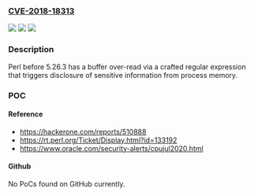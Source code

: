 ### [CVE-2018-18313](https://cve.mitre.org/cgi-bin/cvename.cgi?name=CVE-2018-18313)
![](https://img.shields.io/static/v1?label=Product&message=n%2Fa&color=blue)
![](https://img.shields.io/static/v1?label=Version&message=n%2Fa&color=blue)
![](https://img.shields.io/static/v1?label=Vulnerability&message=n%2Fa&color=brighgreen)

### Description

Perl before 5.26.3 has a buffer over-read via a crafted regular expression that triggers disclosure of sensitive information from process memory.

### POC

#### Reference
- https://hackerone.com/reports/510888
- https://rt.perl.org/Ticket/Display.html?id=133192
- https://www.oracle.com/security-alerts/cpujul2020.html

#### Github
No PoCs found on GitHub currently.

